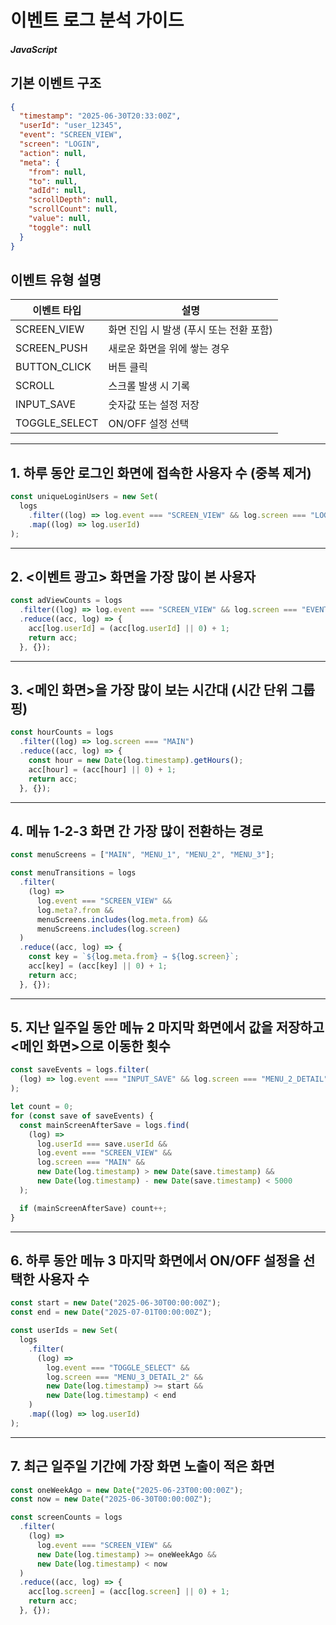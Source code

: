 # 이벤트 로그 분석 가이드

##### JavaScript

## 기본 이벤트 구조

```json
{
  "timestamp": "2025-06-30T20:33:00Z",
  "userId": "user_12345",
  "event": "SCREEN_VIEW",
  "screen": "LOGIN",
  "action": null,
  "meta": {
    "from": null,
    "to": null,
    "adId": null,
    "scrollDepth": null,
    "scrollCount": null,
    "value": null,
    "toggle": null
  }
}
```

## 이벤트 유형 설명

| 이벤트 타입   | 설명                                    |
| ------------- | --------------------------------------- |
| SCREEN_VIEW   | 화면 진입 시 발생 (푸시 또는 전환 포함) |
| SCREEN_PUSH   | 새로운 화면을 위에 쌓는 경우            |
| BUTTON_CLICK  | 버튼 클릭                               |
| SCROLL        | 스크롤 발생 시 기록                     |
| INPUT_SAVE    | 숫자값 또는 설정 저장                   |
| TOGGLE_SELECT | ON/OFF 설정 선택                        |

---

## 1. 하루 동안 로그인 화면에 접속한 사용자 수 (중복 제거)

```js
const uniqueLoginUsers = new Set(
  logs
    .filter((log) => log.event === "SCREEN_VIEW" && log.screen === "LOGIN")
    .map((log) => log.userId)
);
```

---

## 2. <이벤트 광고> 화면을 가장 많이 본 사용자

```js
const adViewCounts = logs
  .filter((log) => log.event === "SCREEN_VIEW" && log.screen === "EVENT_AD")
  .reduce((acc, log) => {
    acc[log.userId] = (acc[log.userId] || 0) + 1;
    return acc;
  }, {});
```

---

## 3. <메인 화면>을 가장 많이 보는 시간대 (시간 단위 그룹핑)

```js
const hourCounts = logs
  .filter((log) => log.screen === "MAIN")
  .reduce((acc, log) => {
    const hour = new Date(log.timestamp).getHours();
    acc[hour] = (acc[hour] || 0) + 1;
    return acc;
  }, {});
```

---

## 4. 메뉴 1-2-3 화면 간 가장 많이 전환하는 경로

```js
const menuScreens = ["MAIN", "MENU_1", "MENU_2", "MENU_3"];

const menuTransitions = logs
  .filter(
    (log) =>
      log.event === "SCREEN_VIEW" &&
      log.meta?.from &&
      menuScreens.includes(log.meta.from) &&
      menuScreens.includes(log.screen)
  )
  .reduce((acc, log) => {
    const key = `${log.meta.from} → ${log.screen}`;
    acc[key] = (acc[key] || 0) + 1;
    return acc;
  }, {});
```

---

## 5. 지난 일주일 동안 메뉴 2 마지막 화면에서 값을 저장하고 <메인 화면>으로 이동한 횟수

```js
const saveEvents = logs.filter(
  (log) => log.event === "INPUT_SAVE" && log.screen === "MENU_2_DETAIL"
);

let count = 0;
for (const save of saveEvents) {
  const mainScreenAfterSave = logs.find(
    (log) =>
      log.userId === save.userId &&
      log.event === "SCREEN_VIEW" &&
      log.screen === "MAIN" &&
      new Date(log.timestamp) > new Date(save.timestamp) &&
      new Date(log.timestamp) - new Date(save.timestamp) < 5000
  );

  if (mainScreenAfterSave) count++;
}
```

---

## 6. 하루 동안 메뉴 3 마지막 화면에서 ON/OFF 설정을 선택한 사용자 수

```js
const start = new Date("2025-06-30T00:00:00Z");
const end = new Date("2025-07-01T00:00:00Z");

const userIds = new Set(
  logs
    .filter(
      (log) =>
        log.event === "TOGGLE_SELECT" &&
        log.screen === "MENU_3_DETAIL_2" &&
        new Date(log.timestamp) >= start &&
        new Date(log.timestamp) < end
    )
    .map((log) => log.userId)
);
```

---

## 7. 최근 일주일 기간에 가장 화면 노출이 적은 화면

```js
const oneWeekAgo = new Date("2025-06-23T00:00:00Z");
const now = new Date("2025-06-30T00:00:00Z");

const screenCounts = logs
  .filter(
    (log) =>
      log.event === "SCREEN_VIEW" &&
      new Date(log.timestamp) >= oneWeekAgo &&
      new Date(log.timestamp) < now
  )
  .reduce((acc, log) => {
    acc[log.screen] = (acc[log.screen] || 0) + 1;
    return acc;
  }, {});
```
